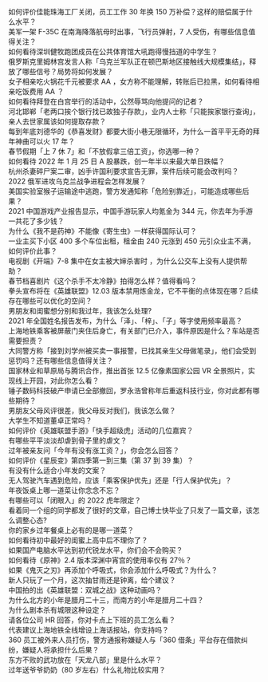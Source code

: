 如何评价佳能珠海工厂关闭，员工工作 30 年换 150 万补偿？这样的赔偿属于什么水平？  
美军一架 F-35C 在南海降落航母时出事，飞行员弹射，7 人受伤，有哪些信息值得关注？  
如何看待深圳健牧跑团成员在公共体育馆大吼跑得慢挡道的中学生？  
俄罗斯克里姆林宫发言人称「乌克兰军队正在顿巴斯地区接触线大规模集结」，释放了哪些信号？局势将如何发展？  
女子相亲吃火锅花千元被要求 AA ，女方称不能理解，转账后已拉黑，如何看待相亲吃饭费用 AA ？  
如何看待拜登在白宫举行的活动中，公然辱骂向他提问的记者？  
河北邯郸「老两口挨个银行找已故独子存款」，业内人士称「只能挨家银行查询」，亲人去世家属该如何提取存款？  
每到年底刘德华的《恭喜发财》都要大街小巷无限循环，为什么一首平平无奇的拜年神曲可以火 17 年？  
春节假期「上 7 休 7」和「不放假拿三倍工资」，你选哪一种？  
如何看待 2022 年 1 月 25 日 A 股暴跌，创一年半以来最大单日跌幅？  
杭州杀妻碎尸案二审，凶手许国利要求宣告无罪，案件后续可能会改判吗？  
2022 俄军进攻乌克兰战争进程会怎样发展？  
美国实验室猴子运输途中逃跑，警方发通知称「危险别靠近」，可能造成哪些后果？  
2021 中国游戏产业报告显示，中国手游玩家人均氪金为 344 元，你去年为手游一共花了多少钱？  
为什么《我不是药神》不能像《寄生虫》一样获得国际认可？  
一业主买下小区 400 多个车位出租，租金由 240 元涨到 450 元引众业主不满，如何评价此事？  
电视剧《开端》7-8 集中在女主被大婶杀害时 ，为什么公交车上没有人提供帮助？  
春节档喜剧片《这个杀手不太冷静》拍得怎么样？值得看吗？  
拳头宣布将在《英雄联盟》12.03 版本禁用炼金龙，它不平衡的点体现在哪？后续存在哪些可以优化的空间？  
男朋友和闺蜜想分别和我过年，我该怎么处理?  
2021 年全国姓名报告发布，为什么「泽」、「梓」、「子」等字使用频率最高？  
上海地铁乘客被屏蔽门夹住后身亡，有关部门已介入，事件原因是什么？车站是否需要担责？  
大同警方称「接到刘学州被买卖一事报警，已找其亲生父母做笔录」，他们会受到惩罚吗？还有哪些信息值得关注？  
国家林业和草原局与腾讯合作，推出首张 12.5 亿像素国家公园 VR 全景照片，实现线上开园，对此你怎么看？  
锤子数码科技破产申请已全部撤回，罗永浩曾称年后重返科技行业，你对此都有哪些期待？  
男朋友父母风评很差，我父母反对我们，我该怎么做？  
大学生不知道董卓正常吗？  
如何评价《英雄联盟手游》「快手超级虎」活动的几位嘉宾？  
有哪些平平淡淡却虐到骨子里的虐文？  
过年被亲友问「今年有没有涨工资？」，你会怎么回答？  
如何评价《星辰变》第四季第一到三集（第 37 到 39 集）？  
有没有什么适合小年发的文案？  
无人驾驶汽车遇到危险，应该「乘客保护优先」还是「行人保护优先」？  
年夜饭桌上哪一道菜让你念念不忘？  
有哪些可以「闭眼入」的 2022 虎年限定？  
看着同一个组的同学都发了很好的文章，自己博士快毕业了只发了一篇文章，该怎么调整心态?  
你的家乡过年餐桌上必有的是哪一道菜？  
如何看待初中最好的闺蜜上高中后不理你了？  
如果国产电脑水平达到初代锐龙水平，你们会不会购买？  
如何看待《原神》2.4 版本深渊中宵宫的使用率仅有 27％？  
如果《鬼灭之刃》再添加个呼吸式，你会添加什么呼吸式？为什么？  
新人只玩了一个月，这次抽甘雨还是钟离，给个建议？  
中国拍的出《英雄联盟：双城之战》这种动画吗？  
为什么北方的小年是腊月二十三，而南方的小年是腊月二十四？  
为什么剧本杀有城限这种设定？  
请各位公司 HR 回答，你对卡点上下班的员工怎么看？  
代表建议上海地铁全线增设上海话报站，你支持吗？  
360 员工被外来人员打伤，警方通报称嫌疑人与「360 借条」平台存在借款纠纷，嫌疑人将承担什么后果？  
东方不败的武功放在「天龙八部」里是什么水平？  
过年送爷爷奶奶（80 岁左右）什么礼物比较实用？  
